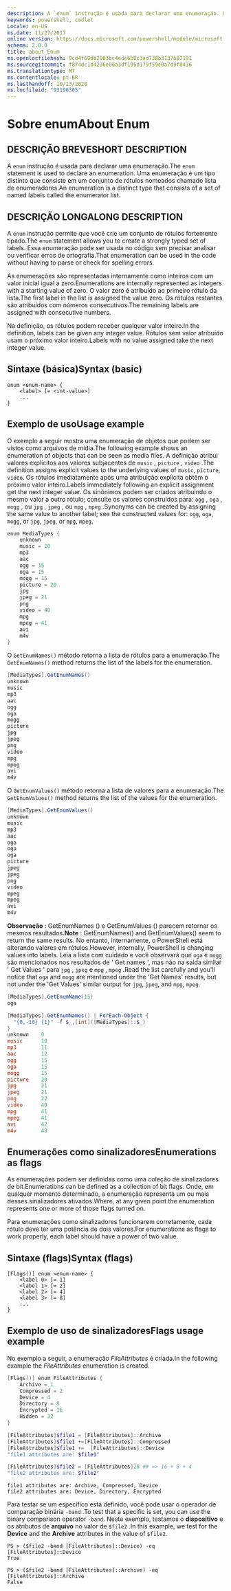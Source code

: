 ```yaml
---
description: A `enum` instrução é usada para declarar uma enumeração. Uma enumeração é um tipo distinto que consiste em um conjunto de rótulos nomeados chamado lista de enumeradores.
keywords: powershell, cmdlet
Locale: en-US
ms.date: 11/27/2017
online version: https://docs.microsoft.com/powershell/module/microsoft.powershell.core/about/about_enum?view=powershell-7&WT.mc_id=ps-gethelp
schema: 2.0.0
title: about_Enum
ms.openlocfilehash: 9cd4f60db2903bc4ede6b0c3ad738b3137b87191
ms.sourcegitcommit: f874dc1d4236e06a3df195d179f59e0a7d9f8436
ms.translationtype: MT
ms.contentlocale: pt-BR
ms.lasthandoff: 10/13/2020
ms.locfileid: "93196305"
---
```

# <a name="about-enum"></a><span data-ttu-id="5eb72-105">Sobre enum</span><span class="sxs-lookup"><span data-stu-id="5eb72-105">About Enum</span></span>

## <a name="short-description"></a><span data-ttu-id="5eb72-106">DESCRIÇÃO BREVE</span><span class="sxs-lookup"><span data-stu-id="5eb72-106">SHORT DESCRIPTION</span></span>
<span data-ttu-id="5eb72-107">A `enum` instrução é usada para declarar uma enumeração.</span><span class="sxs-lookup"><span data-stu-id="5eb72-107">The `enum` statement is used to declare an enumeration.</span></span> <span data-ttu-id="5eb72-108">Uma enumeração é um tipo distinto que consiste em um conjunto de rótulos nomeados chamado lista de enumeradores.</span><span class="sxs-lookup"><span data-stu-id="5eb72-108">An enumeration is a distinct type that consists of a set of named labels called the enumerator list.</span></span>

## <a name="long-description"></a><span data-ttu-id="5eb72-109">DESCRIÇÃO LONGA</span><span class="sxs-lookup"><span data-stu-id="5eb72-109">LONG DESCRIPTION</span></span>

<span data-ttu-id="5eb72-110">A `enum` instrução permite que você crie um conjunto de rótulos fortemente tipado.</span><span class="sxs-lookup"><span data-stu-id="5eb72-110">The `enum` statement allows you to create a strongly typed set of labels.</span></span> <span data-ttu-id="5eb72-111">Essa enumeração pode ser usada no código sem precisar analisar ou verificar erros de ortografia.</span><span class="sxs-lookup"><span data-stu-id="5eb72-111">That enumeration can be used in the code without having to parse or check for spelling errors.</span></span>

<span data-ttu-id="5eb72-112">As enumerações são representadas internamente como inteiros com um valor inicial igual a zero.</span><span class="sxs-lookup"><span data-stu-id="5eb72-112">Enumerations are internally represented as integers with a starting value of zero.</span></span> <span data-ttu-id="5eb72-113">O valor zero é atribuído ao primeiro rótulo da lista.</span><span class="sxs-lookup"><span data-stu-id="5eb72-113">The first label in the list is assigned the value zero.</span></span> <span data-ttu-id="5eb72-114">Os rótulos restantes são atribuídos com números consecutivos.</span><span class="sxs-lookup"><span data-stu-id="5eb72-114">The remaining labels are assigned with consecutive numbers.</span></span>

<span data-ttu-id="5eb72-115">Na definição, os rótulos podem receber qualquer valor inteiro.</span><span class="sxs-lookup"><span data-stu-id="5eb72-115">In the definition, labels can be given any integer value.</span></span> <span data-ttu-id="5eb72-116">Rótulos sem valor atribuído usam o próximo valor inteiro.</span><span class="sxs-lookup"><span data-stu-id="5eb72-116">Labels with no value assigned take the next integer value.</span></span>

## <a name="syntax-basic"></a><span data-ttu-id="5eb72-117">Sintaxe (básica)</span><span class="sxs-lookup"><span data-stu-id="5eb72-117">Syntax (basic)</span></span>

```syntax
enum <enum-name> {
    <label> [= <int-value>]
    ...
}
```

## <a name="usage-example"></a><span data-ttu-id="5eb72-118">Exemplo de uso</span><span class="sxs-lookup"><span data-stu-id="5eb72-118">Usage example</span></span>

<span data-ttu-id="5eb72-119">O exemplo a seguir mostra uma enumeração de objetos que podem ser vistos como arquivos de mídia.</span><span class="sxs-lookup"><span data-stu-id="5eb72-119">The following example shows an enumeration of objects that can be seen as media files.</span></span> <span data-ttu-id="5eb72-120">A definição atribui valores explícitos aos valores subjacentes de `music` , `picture` , `video` .</span><span class="sxs-lookup"><span data-stu-id="5eb72-120">The definition assigns explicit values to the underlying values of `music`, `picture`, `video`.</span></span> <span data-ttu-id="5eb72-121">Os rótulos imediatamente após uma atribuição explícita obtêm o próximo valor inteiro.</span><span class="sxs-lookup"><span data-stu-id="5eb72-121">Labels immediately following an explicit assignment get the next integer value.</span></span> <span data-ttu-id="5eb72-122">Os sinônimos podem ser criados atribuindo o mesmo valor a outro rótulo; consulte os valores construídos para: `ogg` , `oga` , `mogg` , ou `jpg` , `jpeg` , ou `mpg` , `mpeg` .</span><span class="sxs-lookup"><span data-stu-id="5eb72-122">Synonyms can be created by assigning the same value to another label; see the constructed values for: `ogg`, `oga`, `mogg`, or `jpg`, `jpeg`, or `mpg`, `mpeg`.</span></span>

```powershell
enum MediaTypes {
    unknown
    music = 10
    mp3
    aac
    ogg = 15
    oga = 15
    mogg = 15
    picture = 20
    jpg
    jpeg = 21
    png
    video = 40
    mpg
    mpeg = 41
    avi
    m4v
}
```

<span data-ttu-id="5eb72-123">O `GetEnumNames()` método retorna a lista de rótulos para a enumeração.</span><span class="sxs-lookup"><span data-stu-id="5eb72-123">The `GetEnumNames()` method returns the list of the labels for the enumeration.</span></span>

```powershell
[MediaTypes].GetEnumNames()
unknown
music
mp3
aac
ogg
oga
mogg
picture
jpg
jpeg
png
video
mpg
mpeg
avi
m4v
```

<span data-ttu-id="5eb72-124">O `GetEnumValues()` método retorna a lista de valores para a enumeração.</span><span class="sxs-lookup"><span data-stu-id="5eb72-124">The `GetEnumValues()` method returns the list of the values for the enumeration.</span></span>

```powershell
[MediaTypes].GetEnumValues()
unknown
music
mp3
aac
oga
oga
oga
picture
jpeg
jpeg
png
video
mpeg
mpeg
avi
m4v
```

<span data-ttu-id="5eb72-125">**Observação** : GetEnumNames () e GetEnumValues () parecem retornar os mesmos resultados.</span><span class="sxs-lookup"><span data-stu-id="5eb72-125">**Note** : GetEnumNames() and GetEnumValues() seem to return the same results.</span></span>
<span data-ttu-id="5eb72-126">No entanto, internamente, o PowerShell está alterando valores em rótulos.</span><span class="sxs-lookup"><span data-stu-id="5eb72-126">However, internally, PowerShell is changing values into labels.</span></span> <span data-ttu-id="5eb72-127">Leia a lista com cuidado e você observará que `oga` e `mogg` são mencionados nos resultados de ' Get names ', mas não na saída similar ' Get Values ' para `jpg` , `jpeg` e `mpg` , `mpeg` .</span><span class="sxs-lookup"><span data-stu-id="5eb72-127">Read the list carefully and you'll notice that `oga` and `mogg` are mentioned under the 'Get Names' results, but not under the 'Get Values' similar output for `jpg`, `jpeg`, and `mpg`, `mpeg`.</span></span>

```powershell
[MediaTypes].GetEnumName(15)
oga

[MediaTypes].GetEnumNames() | ForEach-Object {
  "{0,-10} {1}" -f $_,[int]([MediaTypes]::$_)
}
unknown    0
music      10
mp3        11
aac        12
ogg        15
oga        15
mogg       15
picture    20
jpg        21
jpeg       21
png        22
video      40
mpg        41
mpeg       41
avi        42
m4v        43
```

## <a name="enumerations-as-flags"></a><span data-ttu-id="5eb72-128">Enumerações como sinalizadores</span><span class="sxs-lookup"><span data-stu-id="5eb72-128">Enumerations as flags</span></span>

<span data-ttu-id="5eb72-129">As enumerações podem ser definidas como uma coleção de sinalizadores de bit.</span><span class="sxs-lookup"><span data-stu-id="5eb72-129">Enumerations can be defined as a collection of bit flags.</span></span>
<span data-ttu-id="5eb72-130">Onde, em qualquer momento determinado, a enumeração representa um ou mais desses sinalizadores ativados.</span><span class="sxs-lookup"><span data-stu-id="5eb72-130">Where, at any given point the enumeration represents one or more of those flags turned on.</span></span>

<span data-ttu-id="5eb72-131">Para enumerações como sinalizadores funcionarem corretamente, cada rótulo deve ter uma potência de dois valores.</span><span class="sxs-lookup"><span data-stu-id="5eb72-131">For enumerations as flags to work properly, each label should have a power of two value.</span></span>

## <a name="syntax-flags"></a><span data-ttu-id="5eb72-132">Sintaxe (flags)</span><span class="sxs-lookup"><span data-stu-id="5eb72-132">Syntax (flags)</span></span>

```syntax
[Flags()] enum <enum-name> {
    <label 0> [= 1]
    <label 1> [= 2]
    <label 2> [= 4]
    <label 3> [= 8]
    ...
}
```

## <a name="flags-usage-example"></a><span data-ttu-id="5eb72-133">Exemplo de uso de sinalizadores</span><span class="sxs-lookup"><span data-stu-id="5eb72-133">Flags usage example</span></span>

<span data-ttu-id="5eb72-134">No exemplo a seguir, a enumeração *FileAttributes* é criada.</span><span class="sxs-lookup"><span data-stu-id="5eb72-134">In the following example the *FileAttributes* enumeration is created.</span></span>

```powershell
[Flags()] enum FileAttributes {
    Archive = 1
    Compressed = 2
    Device = 4
    Directory = 8
    Encrypted = 16
    Hidden = 32
}

[FileAttributes]$file1 = [FileAttributes]::Archive
[FileAttributes]$file1 +=[FileAttributes]::Compressed
[FileAttributes]$file1 +=  [FileAttributes]::Device
"file1 attributes are: $file1"

[FileAttributes]$file2 = [FileAttributes]28 ## => 16 + 8 + 4
"file2 attributes are: $file2"
```

```output
file1 attributes are: Archive, Compressed, Device
file2 attributes are: Device, Directory, Encrypted
```

<span data-ttu-id="5eb72-135">Para testar se um específico está definido, você pode usar o operador de comparação binária `-band` .</span><span class="sxs-lookup"><span data-stu-id="5eb72-135">To test that a specific is set, you can use the binary comparison operator `-band`.</span></span> <span data-ttu-id="5eb72-136">Neste exemplo, testamos o **dispositivo** e os atributos de **arquivo** no valor de `$file2` .</span><span class="sxs-lookup"><span data-stu-id="5eb72-136">In this example, we test for the **Device** and the **Archive** attributes in the value of `$file2`.</span></span>

```
PS > ($file2 -band [FileAttributes]::Device) -eq [FileAttributes]::Device
True

PS > ($file2 -band [FileAttributes]::Archive) -eq [FileAttributes]::Archive
False
```
